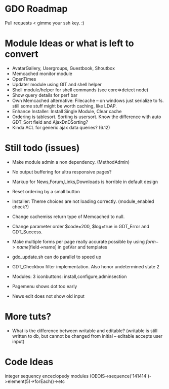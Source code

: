 # GDO Roadmap

Pull requests < gimme your ssh key. :)


# Module Ideas or what is left to convert

- AvatarGallery, Usergroups, Guestbook, Shoutbox
- Memcached monitor module
- OpenTimes
- Updater module using GIT and shell helper
- Shell module/helper for shell commands (see core=>detect node)
- Show query details for perf bar
- Own Memcached alternative: Filecache – on windows just serialize to fs. still some stuff might be worth caching, like LDAP.
- Enhance Installer: Install Single Module, Clear cache
- Ordering is tablesort. Sorting is usersort. Know the difference with auto GDT_Sort field and AjaxDnDSorting?
- Kinda ACL for generic ajax data queries? (6.12)

# Still todo (issues)

- Make module admin a non dependency. (MethodAdmin)
- No output buffering for ultra responsive pages?

- Markup for News,Forum,Links,Downloads is horrible in default design
- Reset ordering by a small button

- Installer: Theme choices are not loading correctly. (module_enabled check?)
- Change cachemiss return type of Memcached to null.
- Change parameter order $code=200, $log=true in GDT_Error and GDT_Success.
- Make multiple forms per page really accurate possible by using $form->name[$field->name] in getVar and templates
- gdo_update.sh can do parallel to speed up
- GDT_Checkbox filter implementation. Also honor undetermined state 2 

- Modules: 3 iconbuttons: install,configure,adminsection

- Pagemenu shows dot too early
- News edit does not show old input

# More tuts?

- What is the difference between writable and editable? (writable is still written to db, but cannot be changed from initial – editable accepts user input)

# Code Ideas
integer sequency enceclopedy modules (OEOIS->sequence('141414')->element(5)->forEach()->etc


